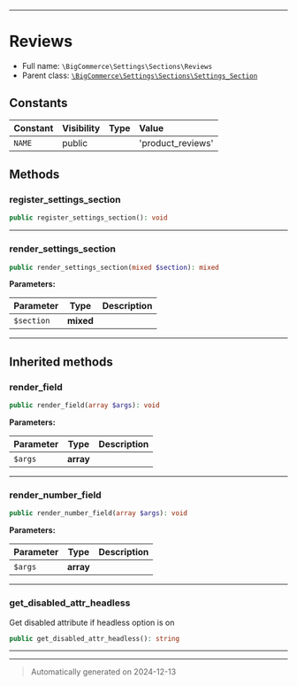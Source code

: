 ***

# Reviews





* Full name: `\BigCommerce\Settings\Sections\Reviews`
* Parent class: [`\BigCommerce\Settings\Sections\Settings_Section`](./classes/BigCommerce/Settings/Sections/Settings_Section.md)


## Constants

| Constant | Visibility | Type | Value |
|:---------|:-----------|:-----|:------|
|`NAME`|public| |&#039;product_reviews&#039;|


## Methods


### register_settings_section



```php
public register_settings_section(): void
```












***

### render_settings_section



```php
public render_settings_section(mixed $section): mixed
```








**Parameters:**

| Parameter | Type | Description |
|-----------|------|-------------|
| `$section` | **mixed** |  |





***


## Inherited methods


### render_field



```php
public render_field(array $args): void
```








**Parameters:**

| Parameter | Type | Description |
|-----------|------|-------------|
| `$args` | **array** |  |





***

### render_number_field



```php
public render_number_field(array $args): void
```








**Parameters:**

| Parameter | Type | Description |
|-----------|------|-------------|
| `$args` | **array** |  |





***

### get_disabled_attr_headless

Get disabled attribute if headless option is on

```php
public get_disabled_attr_headless(): string
```












***


***
> Automatically generated on 2024-12-13

